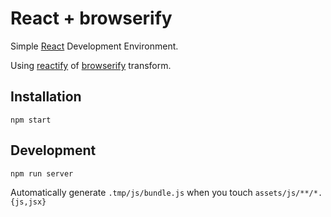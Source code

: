 React + browserify
=======
Simple [React](https://github.com/facebook/react) Development Environment.

Using [reactify](https://github.com/andreypopp/reactify) of [browserify](https://github.com/substack/node-browserify) transform.

Installation
------------
```
npm start
```

Development
----
```
npm run server
```
Automatically generate `.tmp/js/bundle.js` when you touch `assets/js/**/*.{js,jsx}`
